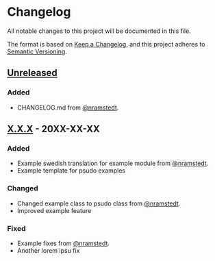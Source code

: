 # Changelog

All notable changes to this project will be documented in this file.

The format is based on [Keep a Changelog](https://keepachangelog.com/en/1.0.0/),
and this project adheres to [Semantic Versioning](https://semver.org/spec/v2.0.0.html).

## [Unreleased]

### Added

- CHANGELOG.md from [@nramstedt](https://github.com/nramstedt).

## [X.X.X] - 20XX-XX-XX

### Added

- Example swedish translation for example module from [@nramstedt](https://github.com/nramstedt).
- Example template for psudo examples

### Changed

- Changed example class to psudo class from [@nramstedt](https://github.com/nramstedt).
- Improved example feature

### Fixed

- Example fixes from [@nramstedt](https://github.com/nramstedt).
- Another lorem ipsu fix

[unreleased]: https://github.com/helsingborg-stad/municipio/compare/d14521595606482634fb3568dc2ea8f07a36286e...HEAD
[X.X.X]: https://github.com/helsingborg-stad/municipio/compare/1.33.4...HEAD